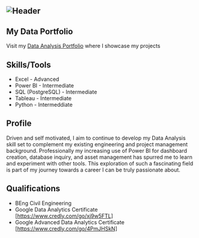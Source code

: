![Header](https://github.com/jor-rainey/ImagesforReadMe/blob/main/github-header-image2.png)
---
## My Data Portfolio
Visit my [ Data Analysis Portfolio](https://github.com/jor-rainey/Portfolio_Projects) where I showcase my projects

## Skills/Tools
- Excel - Advanced
- Power BI - Intermediate
- SQL (PostgreSQL) - Intermediate
- Tableau - Intermediate
- Python - Intermeddiate

## Profile
Driven and self motivated, I aim to continue to develop my Data Analysis skill set to complement my existing engineering and project management background. Professionally my increasing use of Power BI for dashboard creation, database inquiry, and asset management has spurred me to learn and experiment with other tools. This exploration of such a fascinating field is part of my journey towards a career I can be truly passionate about.

## Qualifications
- BEng Civil Engineering
- Google Data Analytics Certificate [https://www.credly.com/go/xj9w5FTL]
- Google Advanced Data Analytics Certificate [https://www.credly.com/go/4PmJHSkN]

